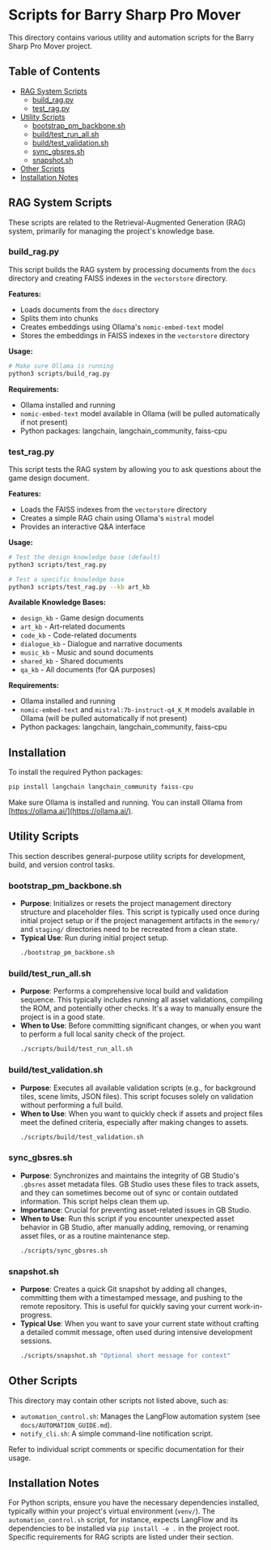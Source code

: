 # Scripts for Barry Sharp Pro Mover

This directory contains various utility and automation scripts for the Barry Sharp Pro Mover project.

## Table of Contents

- [RAG System Scripts](#rag-system-scripts)
  - [build_rag.py](#build_ragpy)
  - [test_rag.py](#test_ragpy)
- [Utility Scripts](#utility-scripts)
  - [bootstrap_pm_backbone.sh](#bootstrap_pm_backbonesh)
  - [build/test_run_all.sh](#buildtest_run_allsh)
  - [build/test_validation.sh](#buildtest_validationsh)
  - [sync_gbsres.sh](#sync_gbsressh)
  - [snapshot.sh](#snapshotsh)
- [Other Scripts](#other-scripts)
- [Installation Notes](#installation-notes)

## RAG System Scripts

These scripts are related to the Retrieval-Augmented Generation (RAG) system, primarily for managing the project's knowledge base.

### build_rag.py

This script builds the RAG system by processing documents from the `docs` directory and creating FAISS indexes in the `vectorstore` directory.

**Features:**
- Loads documents from the `docs` directory
- Splits them into chunks
- Creates embeddings using Ollama's `nomic-embed-text` model
- Stores the embeddings in FAISS indexes in the `vectorstore` directory

**Usage:**
```bash
# Make sure Ollama is running
python3 scripts/build_rag.py
```

**Requirements:**
- Ollama installed and running
- `nomic-embed-text` model available in Ollama (will be pulled automatically if not present)
- Python packages: langchain, langchain_community, faiss-cpu

### test_rag.py

This script tests the RAG system by allowing you to ask questions about the game design document.

**Features:**
- Loads the FAISS indexes from the `vectorstore` directory
- Creates a simple RAG chain using Ollama's `mistral` model
- Provides an interactive Q&A interface

**Usage:**
```bash
# Test the design knowledge base (default)
python3 scripts/test_rag.py

# Test a specific knowledge base
python3 scripts/test_rag.py --kb art_kb
```

**Available Knowledge Bases:**
- `design_kb` - Game design documents
- `art_kb` - Art-related documents
- `code_kb` - Code-related documents
- `dialogue_kb` - Dialogue and narrative documents
- `music_kb` - Music and sound documents
- `shared_kb` - Shared documents
- `qa_kb` - All documents (for QA purposes)

**Requirements:**
- Ollama installed and running
- `nomic-embed-text` and `mistral:7b-instruct-q4_K_M` models available in Ollama (will be pulled automatically if not present)
- Python packages: langchain, langchain_community, faiss-cpu

## Installation

To install the required Python packages:

```bash
pip install langchain langchain_community faiss-cpu
```

Make sure Ollama is installed and running. You can install Ollama from [https://ollama.ai/](https://ollama.ai/).

## Utility Scripts

This section describes general-purpose utility scripts for development, build, and version control tasks.

### bootstrap_pm_backbone.sh
*   **Purpose**: Initializes or resets the project management directory structure and placeholder files. This script is typically used once during initial project setup or if the project management artifacts in the `memory/` and `staging/` directories need to be recreated from a clean state.
*   **Typical Use**: Run during initial project setup.
    ```bash
    ./bootstrap_pm_backbone.sh
    ```

### build/test_run_all.sh
*   **Purpose**: Performs a comprehensive local build and validation sequence. This typically includes running all asset validations, compiling the ROM, and potentially other checks. It's a way to manually ensure the project is in a good state.
*   **When to Use**: Before committing significant changes, or when you want to perform a full local sanity check of the project.
    ```bash
    ./scripts/build/test_run_all.sh
    ```

### build/test_validation.sh
*   **Purpose**: Executes all available validation scripts (e.g., for background tiles, scene limits, JSON files). This script focuses solely on validation without performing a full build.
*   **When to Use**: When you want to quickly check if assets and project files meet the defined criteria, especially after making changes to assets.
    ```bash
    ./scripts/build/test_validation.sh
    ```

### sync_gbsres.sh
*   **Purpose**: Synchronizes and maintains the integrity of GB Studio's `.gbsres` asset metadata files. GB Studio uses these files to track assets, and they can sometimes become out of sync or contain outdated information. This script helps clean them up.
*   **Importance**: Crucial for preventing asset-related issues in GB Studio.
*   **When to Use**: Run this script if you encounter unexpected asset behavior in GB Studio, after manually adding, removing, or renaming asset files, or as a routine maintenance step.
    ```bash
    ./scripts/sync_gbsres.sh
    ```

### snapshot.sh
*   **Purpose**: Creates a quick Git snapshot by adding all changes, committing them with a timestamped message, and pushing to the remote repository. This is useful for quickly saving your current work-in-progress.
*   **Typical Use**: When you want to save your current state without crafting a detailed commit message, often used during intensive development sessions.
    ```bash
    ./scripts/snapshot.sh "Optional short message for context"
    ```

## Other Scripts

This directory may contain other scripts not listed above, such as:
- `automation_control.sh`: Manages the LangFlow automation system (see `docs/AUTOMATION_GUIDE.md`).
- `notify_cli.sh`: A simple command-line notification script.

Refer to individual script comments or specific documentation for their usage.

## Installation Notes
For Python scripts, ensure you have the necessary dependencies installed, typically within your project's virtual environment (`venv/`). The `automation_control.sh` script, for instance, expects LangFlow and its dependencies to be installed via `pip install -e .` in the project root.
Specific requirements for RAG scripts are listed under their section.